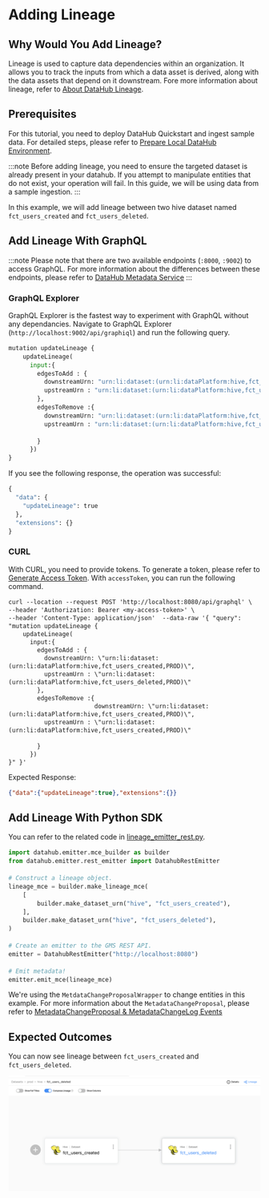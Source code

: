 # Adding Lineage

## Why Would You Add Lineage? 
Lineage is used to capture data dependencies within an organization. It allows you to track the inputs from which a data asset is derived, along with the data assets that depend on it downstream.
Fore more information about lineage, refer to [About DataHub Lineage](/docs/lineage/lineage-feature-guide.md).

## Prerequisites
For this tutorial, you need to deploy DataHub Quickstart and ingest sample data. 
For detailed steps, please refer to [Prepare Local DataHub Environment](/docs/tools/tutorials/references/prepare-datahub.md).

:::note
Before adding lineage, you need to ensure the targeted dataset is already present in your datahub. 
If you attempt to manipulate entities that do not exist, your operation will fail. 
In this guide, we will be using data from a sample ingestion.
:::

In this example, we will add lineage between two hive dataset named `fct_users_created` and `fct_users_deleted`.

## Add Lineage With GraphQL

:::note
Please note that there are two available endpoints (`:8000`, `:9002`) to access GraphQL.
For more information about the differences between these endpoints, please refer to [DataHub Metadata Service](../../../metadata-service/README.md#graphql-api)
:::

### GraphQL Explorer
GraphQL Explorer is the fastest way to experiment with GraphQL without any dependancies. 
Navigate to GraphQL Explorer (`http://localhost:9002/api/graphiql`) and run the following query.

```python
mutation updateLineage {
    updateLineage(
      input:{ 
        edgesToAdd : {
          downstreamUrn: "urn:li:dataset:(urn:li:dataPlatform:hive,fct_users_created,PROD)",
          upstreamUrn : "urn:li:dataset:(urn:li:dataPlatform:hive,fct_users_deleted,PROD)"
        },
        edgesToRemove :{
    	  downstreamUrn: "urn:li:dataset:(urn:li:dataPlatform:hive,fct_users_created,PROD)",
          upstreamUrn : "urn:li:dataset:(urn:li:dataPlatform:hive,fct_users_created,PROD)"

        }
      })
}
```
If you see the following response, the operation was successful:
```python
{
  "data": {
    "updateLineage": true
  },
  "extensions": {}
}
```

### CURL

With CURL, you need to provide tokens. To generate a token, please refer to [Generate Access Token](/docs/tools/tutorials/references/generate-access-token.md). 
With `accessToken`, you can run the following command.

```shell
curl --location --request POST 'http://localhost:8080/api/graphql' \
--header 'Authorization: Bearer <my-access-token>' \
--header 'Content-Type: application/json'  --data-raw '{ "query": "mutation updateLineage {
    updateLineage(
      input:{
        edgesToAdd : {
          downstreamUrn: \"urn:li:dataset:(urn:li:dataPlatform:hive,fct_users_created,PROD)\",
          upstreamUrn : \"urn:li:dataset:(urn:li:dataPlatform:hive,fct_users_deleted,PROD)\"
        },
        edgesToRemove :{
                        downstreamUrn: \"urn:li:dataset:(urn:li:dataPlatform:hive,fct_users_created,PROD)\",
          upstreamUrn : \"urn:li:dataset:(urn:li:dataPlatform:hive,fct_users_created,PROD)\"

        }
      })
}" }'
```
Expected Response:
```json
{"data":{"updateLineage":true},"extensions":{}}
```


## Add Lineage With Python SDK

You can refer to the related code in [lineage_emitter_rest.py](https://github.com/datahub-project/datahub/blob/master/metadata-ingestion/examples/library/lineage_emitter_rest.py).
```python
import datahub.emitter.mce_builder as builder
from datahub.emitter.rest_emitter import DatahubRestEmitter

# Construct a lineage object.
lineage_mce = builder.make_lineage_mce(
    [
        builder.make_dataset_urn("hive", "fct_users_created"),
    ],
    builder.make_dataset_urn("hive", "fct_users_deleted"),
)

# Create an emitter to the GMS REST API.
emitter = DatahubRestEmitter("http://localhost:8080")

# Emit metadata!
emitter.emit_mce(lineage_mce)
```

We're using the `MetdataChangeProposalWrapper` to change entities in this example.
For more information about the `MetadataChangeProposal`, please refer to [MetadataChangeProposal & MetadataChangeLog Events](/docs/advanced/mcp-mcl.md)


## Expected Outcomes
You can now see lineage between `fct_users_created` and `fct_users_deleted`.

![lineage-added](../../imgs/tutorials/lineage-added.png)

